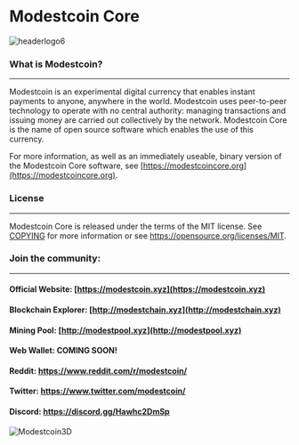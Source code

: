 Modestcoin Core
=====================================
![headerlogo6](https://user-images.githubusercontent.com/99905005/170703840-e75ace8d-13f8-474c-bc5d-3ff17ec823a6.png)

                                                                             

### What is Modestcoin?
----------------

Modestcoin is an experimental digital currency that enables instant payments to
anyone, anywhere in the world. Modestcoin uses peer-to-peer technology to operate
with no central authority: managing transactions and issuing money are carried
out collectively by the network. Modestcoin Core is the name of open source
software which enables the use of this currency.

For more information, as well as an immediately useable, binary version of
the Modestcoin Core software, see [https://modestcoincore.org](https://modestcoincore.org).



### License
-------

Modestcoin Core is released under the terms of the MIT license. See [COPYING](COPYING) for more
information or see https://opensource.org/licenses/MIT.



### Join the community:
----------------
#### Official Website: [https://modestcoin.xyz](https://modestcoin.xyz)
#### Blockchain Explorer: [http://modestchain.xyz](http://modestchain.xyz)
#### Mining Pool: [http://modestpool.xyz](http://modestpool.xyz)
#### Web Wallet: COMING SOON!
#### Reddit: https://www.reddit.com/r/modestcoin/                                                                                
#### Twitter: https://www.twitter.com/modestcoin/
#### Discord: https://discord.gg/Hawhc2DmSp
![Modestcoin3D](https://user-images.githubusercontent.com/99905005/170621321-df3be5ed-81f4-42fd-ab6f-04f31376b46b.png)
